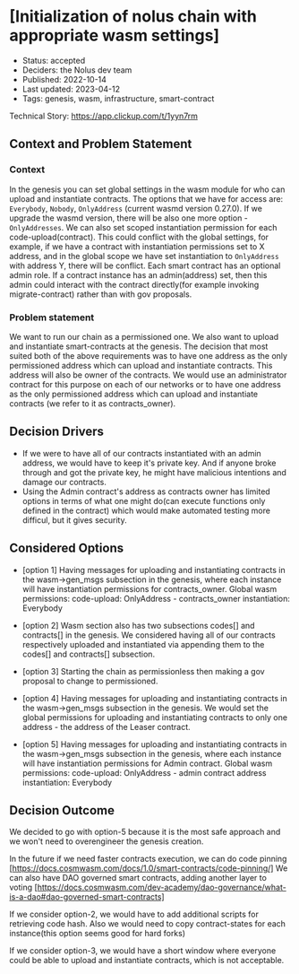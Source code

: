 # [Initialization of nolus chain with appropriate wasm settings]

- Status: accepted
- Deciders: the Nolus dev team
- Published: 2022-10-14
- Last updated: 2023-04-12
- Tags: genesis, wasm, infrastructure, smart-contract

Technical Story: https://app.clickup.com/t/1yyn7rm

## Context and Problem Statement

### Context

In the genesis you can set global settings in the wasm module for who can upload and instantiate contracts. The options that we have for access are:
`Everybody`, `Nobody`, `OnlyAddress` (current wasmd version 0.27.0). If we upgrade the wasmd version, there will be also one more option - `OnlyAddresses`.
We can also set scoped instantiation permission for each code-upload(contract). This could conflict with the global settings, for example, if we have a contract with instantiation permissions set to X address, and in the global scope we have set instantiation to `OnlyAddress` with address Y, there will be conflict.
Each smart contract has an optional admin role. If a contract instance has an admin(address) set, then this admin could interact with the contract directly(for example invoking migrate-contract) rather than with gov proposals.

### Problem statement

We want to run our chain as a permissioned one. We also want to upload and instantiate smart-contracts at the genesis.
The decision that most suited both of the above requirements was to have one address as the only permissioned address which can upload and instantiate contracts. This address will also be owner of the contracts. We would use an administrator contract for this purpose on each of our networks or to have one address as the only permissioned address which can upload and instantiate contracts (we refer to it as contracts_owner).

## Decision Drivers

- If we were to have all of our contracts instantiated with an admin address, we would have to keep it's private key. And if anyone
broke through and got the private key, he might have malicious intentions and damage our contracts.
- Using the Admin contract's address as contracts owner has limited options in terms of what one might do(can execute functions only defined in the contract) which would make automated testing more difficul, but it gives security.

## Considered Options

- [option 1] Having messages for uploading and instantiating contracts in the wasm->gen_msgs subsection in the genesis, where each instance will have instantiation permissions for contracts_owner.
Global wasm permissions:
    code-upload: OnlyAddress - contracts_owner
    instantiation: Everybody

- [option 2] Wasm section also has two subsections codes[] and contracts[] in the genesis. We considered having all of our contracts respectively uploaded and instantiated via appending them to the codes[] and contracts[] subsection.

- [option 3] Starting the chain as permissionless then making a gov proposal to change to permissioned.

- [option 4] Having messages for uploading and instantiating contracts in the wasm->gen_msgs subsection in the genesis. We would set the global permissions for uploading and instantiating contracts to only one address - the address of the Leaser contract.

- [option 5] Having messages for uploading and instantiating contracts in the wasm->gen_msgs subsection in the genesis, where each instance will have instantiation permissions for Admin contract.
Global wasm permissions:
    code-upload: OnlyAddress - admin contract address
    instantiation: Everybody

## Decision Outcome

We decided to go with option-5 because it is the most safe approach and we won't need to overengineer the genesis creation.

In the future if we need faster contracts execution, we can do code pinning [https://docs.cosmwasm.com/docs/1.0/smart-contracts/code-pinning/]
We can also have DAO governed smart contracts, adding another layer to voting [https://docs.cosmwasm.com/dev-academy/dao-governance/what-is-a-dao#dao-governed-smart-contracts]

If we consider option-2, we would have to add additional scripts for retrieving code hash.
Also we would need to copy contract-states for each instance(this option seems good for hard forks)

If we consider option-3, we would have a short window where everyone could be able to upload
and instantiate contracts, which is not acceptable.

